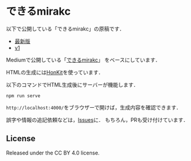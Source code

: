 # できるmirakc

以下で公開している「できるmirakc」の原稿です．

* [最新版](https://mirakc.github.io/dekiru-mirakc/latest/)
* [v1](https://mirakc.github.io/dekiru-mirakc/v1/)

Mediumで公開している「[できるmirakc](https://medium.com/chinachu/c98v-mirakc-cde04fb67531)」
をベースにしています．

HTMLの生成には[HonKit](https://github.com/honkit/honkit)を使っています．

以下のコマンドでHTML生成後にサーバーが機能します．

```console
npm run serve
```

`http://localhost:4000/`をブラウザーで開けば，生成内容を確認できます．

誤字や情報の追記依頼などは，[Issues](https://github.com/mirakc/dekiru-mirakc/issues)に．
もちろん，PRも受け付けています．

## License

Released under the CC BY 4.0 license.
